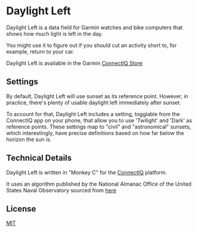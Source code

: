 # Daylight Left

Daylight Left is a data field for Garmin watches and bike computers that shows
how much light is left in the day.

You might use it to figure out if you should cut an activity short to, for
example, return to your car.

Daylight Left is available in the Garmin [ConnectIQ
Store](https://apps.garmin.com/en-US/apps/0a593392-4ea8-4963-9b9f-2c464338e87b)

## Settings

By default, Daylight Left will use sunset as its reference point. However, in
practice, there's plenty of usable daylight left immediately after sunset.

To account for that, Daylight Left includes a setting, togglable from the
ConnectIQ app on your phone, that allow you to use 'Twilight' and 'Dark' as
reference points. These settings map to "civil" and "astronomical" sunsets,
which interestingly, have precise definitions based on how far below the
horizon the sun is.

## Technical Details

Daylight Left is written in "Monkey C" for the
[ConnectIQ](https://developer.garmin.com/connect-iq/overview/) platform.

It uses an algorithm published by the National Almanac Office of the United
States Naval Observatory sourced from
[here](https://web.archive.org/web/20160315083337/http://williams.best.vwh.net/sunrise_sunset_algorithm.htm)

## License

[MIT](https://opensource.org/license/mit)
